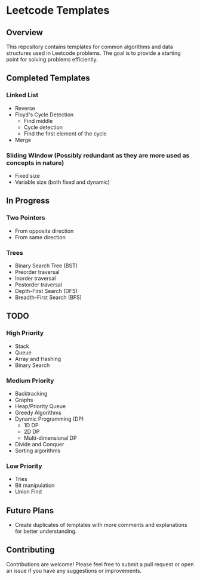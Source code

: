 # Leetcode Templates

## Overview
This repository contains templates for common algorithms and data structures used in Leetcode problems. The goal is to provide a starting point for solving problems efficiently.

## Completed Templates
### Linked List
- Reverse
- Floyd's Cycle Detection
  - Find middle
  - Cycle detection
  - Find the first element of the cycle
- Merge

### Sliding Window (Possibly redundant as they are more used as concepts in nature)
- Fixed size
- Variable size (both fixed and dynamic)

## In Progress
### Two Pointers
- From opposite direction
- From same direction

### Trees
- Binary Search Tree (BST)
- Preorder traversal
- Inorder traversal
- Postorder traversal
- Depth-First Search (DFS)
- Breadth-First Search (BFS)

## TODO
### High Priority
- Stack
- Queue
- Array and Hashing
- Binary Search

### Medium Priority
- Backtracking
- Graphs
- Heap/Priority Queue
- Greedy Algorithms
- Dynamic Programming (DP)
  - 1D DP
  - 2D DP
  - Multi-dimensional DP
- Divide and Conquer
- Sorting algorithms

### Low Priority
- Tries
- Bit manipulation
- Union Find

## Future Plans
- Create duplicates of templates with more comments and explanations for better understanding.

## Contributing
Contributions are welcome! Please feel free to submit a pull request or open an issue if you have any suggestions or improvements.

